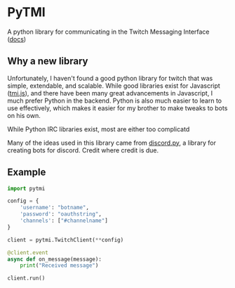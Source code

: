 # PyTMI

A python library for communicating in the Twitch Messaging Interface ([docs](https://dev.twitch.tv/docs/v5/guides/irc/))

## Why a new library
Unfortunately, I haven't found a good python library for twitch that was simple, extendable, and scalable. While good libraries exist for Javascript ([tmi.js](https://github.com/tmijs/tmi.js)), and there have been many great advancements in Javascript, I much prefer Python in the backend. Python is also much easier to learn to use effectively, which makes it easier for my brother to make tweaks to bots on his own.

While Python IRC libraries exist, most are either too complicatd

Many of the ideas used in this library came from [discord.py](https://github.com/Rapptz/discord.py), a library for creating bots for discord. Credit where credit is due.

## Example

```py
import pytmi

config = {
    'username': "botname",
    'password': "oauthstring",
    'channels': ["#channelname"]
}

client = pytmi.TwitchClient(**config)

@client.event
async def on_message(message):
    print("Received message")

client.run()
```
